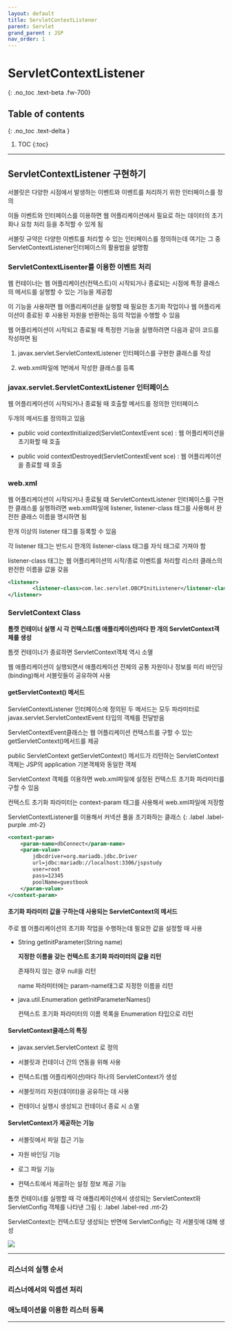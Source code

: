 ```yaml
---
layout: default
title: ServletContextListener
parent: Servlet
grand_parent : JSP
nav_order: 1
---
```


# ServletContextListener
{: .no_toc .text-beta .fw-700}

## Table of contents
{: .no_toc .text-delta }

1. TOC
{:toc}

---

## ServletContextListener 구현하기

서블릿은 다양한 시점에서 발생하는 이벤트와 이벤트를 처리하기 위한 인터페이스를 정의

이들 이벤트와 인터페이스를 이용하면 웹 어플리케이션에서 필요로 하는 데이터의 초기화나 요청 처리 등을 추적할 수 있게 됨

서블릿 규약은 다양한 이벤트를 처리할 수 있는 인터페이스를 정의하는데 여기는 그 중 ServletContextListener인터페이스의 활용법을 설명함

### ServletContextLisenter를 이용한 이벤트 처리

웹 컨테이너는 웹 어플리케이션(컨텍스트)이 시작되거나 종료되는 시점에 특정 클래스의 메서드를 실행할 수 있는 기능을 제공함

이 기능을 사용하면 웹 어플리케이션을 실행할 때 필요한 초기화 작업이나 웹 어플리케이션이 종료된 후 사용된 자원을 반환하는 등의 작업을 수행할 수 있음

웹 어플리케이션이 시작되고 종료될 때 특정한 기능을 실행하려면 다음과 같이 코드를 작성하면 됨

1. javax.servlet.ServletContextListener 인터페이스를 구현한 클래스를 작성
    
2. web.xml파일에 1번에서 작성한 클래스를 등록

### javax.servlet.ServletContextListener 인터페이스

웹 어플리케이션이 시작되거나 종료될 때 호출할 메서드를 정의한 인터페이스

두개의 메서드를 정의하고 있음

* public void contextInitialized(ServletContextEvent sce) : 웹 어플리케이션을 초기화할 때 호출

* public void contextDestroyed(ServletContextEvent sce) : 웹 어플리케이션을 종료할 때 호출

### web.xml

웹 어플리케이션이 시작되거나 종료될 떄 ServletContextListener 인터페이스를 구현한 클래스를 실행하려면 web.xml파일에 listener, listener-class 태그를 사용해서 완전한 클래스 이름을 명시하면 됨

한개 이상의 listener 태그를 등록할 수 있음

각 listener 태그는 반드시 한개의 listener-class 태그를 자식 태그로 가져야 함

listener-class 태그는 웹 어플리케이션의 시작/종료 이벤트를 처리할 리스터 클래스의 완전한 이름을 값을 갖음

```xml
<listener>
  		<listener-class>com.lec.servlet.DBCPInitListener</listener-class>
</listener>
```

### ServletContext Class

**톰캣 컨테이너 실행 시 각 컨텍스트(웹 애플리케이션)마다 한 개의 ServletContext객체를 생성**

톰캣 컨테이너가 종료하면 ServletContext객체 역시 소멸

웹 애플리케이션이 실행되면서 애플리케이션 전체의 공통 자원이나 정보를 미리 바인딩(binding)해서 서블릿들이 공유하여 사용

#### getServletContext() 메서드

ServletContextListener 인터페이스에 정의된 두 메서드는 모두 파라미터로 javax.servlet.ServletContextEvent 타입의 객체를 전달받음

ServletContextEvent클래스는 웹 어플리케이션 컨텍스트를 구할 수 있는 getServletContext()메서드를 제공

public ServletContext getServletContext() 메서드가 리턴하는 ServletContext 객체는 JSP의 application 기본객체와 동일한 객체

ServletContext 객체를 이용하면 web.xml파일에 설정된 컨텍스트 초기화 파라미터를 구할 수 있음

컨텍스트 초기화 파라미터는 context-param 태그를 사용해서 web.xml파일에 저장함

ServletContextListener를 이용해서 커넥션 풀을 초기화하는 클래스
{: .label .label-purple .mt-2}

```xml
<context-param>
    <param-name>dbConnect</param-name>
    <param-value>
        jdbcdriver=org.mariadb.jdbc.Driver
        url=jdbc:mariadb://localhost:3306/jspstudy
        user=root
        pass=12345
        poolName=guestbook
    </param-value>
</context-param>
```

#### 초기화 파라미터 값을 구하는데 사용되는 ServletContext의 메서드

주로 웹 어플리케이션의 초기화 작업을 수행하는데 필요한 값을 설정할 때 사용

* String getInitParameter(String name)

    **지정한 이름을 갖는 컨텍스트 초기화 파라미터의 값을 리턴**
    
    존재하지 않는 경우 null을 리턴
    
    name 파라미터에는 param-name태그로 지정한 이름을 리턴

* java.util.Enumeration<String> getInitParameterNames()

    컨텍스트 초기화 파라미터의 이름 목록을 Enumeration 타입으로 리턴

#### ServletContext클래스의 특징

* javax.servlet.ServletContext 로 정의 

* 서블릿과 컨테이너 간의 연동을 위해 사용

* 컨텍스트(웹 어플리케이션)마다 하나의 ServletContext가 생성

* 서블릿끼리 자원(데이터)을 공유하는 데 사용

* 컨테이너 실행시 생성되고 컨테이너 종료 시 소멸

#### ServletContext가 제공하는 기능

* 서블릿에서 파일 접근 기능

* 자원 바인딩 기능

* 로그 파일 기능

* 컨텍스트에서 제공하는 설정 정보 제공 기능

톰캣 컨테이너를 실행할 때 각 애플리케이션에서 생성되는 ServletContext와 ServletConfig 객체를 나타낸 그림
{: .label .label-red .mt-2}
<div class="code-example" markdown="1">
ServletContext는 컨텍스트당 생성되는 반면에 ServletConfig는 각 서블릿에 대해 생성

![](servletconfig.png)
</div>

---



### 리스너의 실행 순서

### 리스너에서의 익셉션 처리

### 애노테이션을 이용한 리스터 등록

---
